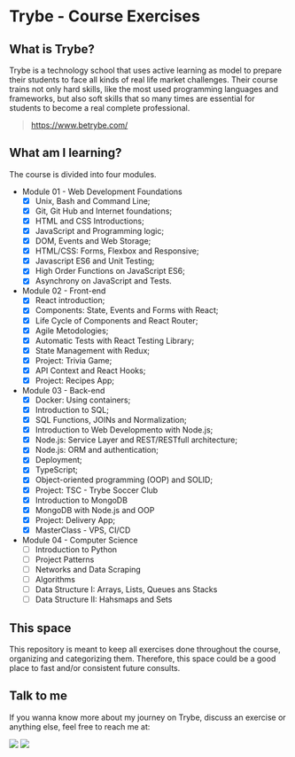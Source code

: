 # Trybe - Course Exercises

## What is Trybe?

Trybe is a technology school that uses active learning as model to prepare their students to face all kinds of real life market challenges. Their course trains not only hard skills, like the most used programming languages and frameworks, but also soft skills that so many times are essential for students to become a real complete professional.

> https://www.betrybe.com/

## What am I learning?

The course is divided into four modules.

* Module 01 - Web Development Foundations
	- [x] Unix, Bash and Command Line;
	- [x] Git, Git Hub and Internet foundations;
	- [x] HTML and CSS Introductions;
	- [x] JavaScript and Programming logic;
	- [x] DOM, Events and Web Storage;
	- [x] HTML/CSS: Forms, Flexbox and Responsive;
	- [x] Javascript ES6 and Unit Testing;
	- [x] High Order Functions on JavaScript ES6;
	- [x] Asynchrony on JavaScript and Tests.

* Module 02 - Front-end
	- [x] React introduction;
	- [x] Components: State, Events and Forms with React;
	- [x] Life Cycle of Components and React Router;
	- [x] Agile Metodologies;
	- [x] Automatic Tests with React Testing Library;
	- [x] State Management with Redux;
	- [x] Project: Trivia Game;
	- [x] API Context and React Hooks;
	- [x] Project: Recipes App; 
	
* Module 03 - Back-end
	- [x] Docker: Using containers;
	- [x] Introduction to SQL;
	- [x] SQL Functions, JOINs and Normalization;
	- [x] Introduction to Web Developmento with Node.js;
	- [x] Node.js: Service Layer and REST/RESTfull architecture;
	- [x] Node.js: ORM and authentication;
	- [x] Deployment;
	- [x] TypeScript;
	- [x] Object-oriented programming (OOP) and SOLID;
	- [x] Project: TSC - Trybe Soccer Club
	- [x] Introduction to MongoDB
	- [x] MongoDB with Node.js and OOP
	- [x] Project: Delivery App;
	- [x] MasterClass - VPS, CI/CD 

* Module 04 - Computer Science
	- [ ] Introduction to Python
	- [ ] Project Patterns
	- [ ] Networks and Data Scraping
	- [ ] Algorithms
	- [ ] Data Structure I: Arrays, Lists, Queues ans Stacks
	- [ ] Data Structure II: Hahsmaps and Sets

## This space

This repository is meant to keep all exercises done throughout the course, organizing and categorizing them. Therefore, this space could be a good place to fast and/or consistent future consults.

## Talk to me

If you wanna know more about my journey on Trybe, discuss an exercise or anything else, feel free to reach me at:

[<img src="https://img.shields.io/badge/-LinkedIn-blue?style=flat-square&logo=Linkedin&logoColor=white" />](https://www.linkedin.com/in/leonardobmendonca/) [<img src="https://img.shields.io/badge/Gmail-red?style=flat-square&logo=Gmail&logoColor=white" />](mailto:leo.bmendonca@gmail.com)
